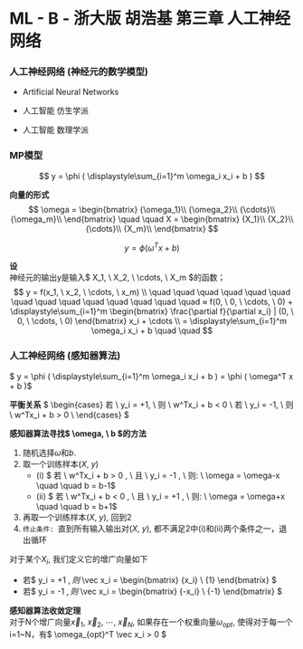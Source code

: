 # ML - B - 浙大版 胡浩基 第三章 人工神经网络

### 人工神经网络 (神经元的数学模型)

- Artificial Neural Networks

- 人工智能 仿生学派
- 人工智能 数理学派

### MP模型

$$
y = \phi ( \displaystyle\sum_{i=1}^m \omega_i x_i + b )
$$

**向量的形式**  
$$ \omega = 
\begin{bmatrix}
{\omega_1}\\
{\omega_2}\\
{\cdots}\\
{\omega_m}\\
\end{bmatrix}
\quad \quad X = 
\begin{bmatrix}
{X_1}\\
{X_2}\\
{\cdots}\\
{X_m}\\
\end{bmatrix}
$$

$$
y = \phi ( \omega^T x + b )
$$

**设**  
神经元的输出y是输入$ X_1, \ X_2, \ \cdots, \ X_m $的函数；
$$
y = f(x_1, \ x_2, \ \cdots, \ x_m) \\
\quad \quad \quad \quad \quad \quad \quad \quad \quad \quad \quad \quad \quad \quad ≈ f(0, \ 0, \ \cdots, \ 0) + \displaystyle\sum_{i=1}^m \begin{bmatrix} \frac{\partial f}{\partial x_i} | (0, \ 0, \  \cdots, \ 0) \end{bmatrix} x_i + \cdots \\
= \displaystyle\sum_{i=1}^m \omega_i x_i + b \quad \quad
$$

### 人工神经网络 (感知器算法)

$ y = \phi ( \displaystyle\sum_{i=1}^m \omega_i x_i + b ) = \phi ( \omega^T x + b )$

**平衡关系**
$
\begin{cases}
若 \ y_i = +1, \ 则 \ w^Tx_i + b < 0 \\
若 \ y_i = -1, \ 则 \ w^Tx_i + b > 0 \\
\end{cases}
$

**感知器算法寻找$ \omega, \ b $的方法**
1. 随机选择$\omega$和$b$.
2. 取一个训练样本$(X, \ y)$
    - (i) $ 若 \ w^Tx_i + b > 0 , \ 且 \ y_i = -1 , \ 则: \ \omega = \omega-x \quad \quad b = b-1$
    - (ii) $ 若 \ w^Tx_i + b < 0 , \ 且 \ y_i = +1 , \ 则: \ \omega = \omega+x \quad \quad b = b+1$
3. 再取一个训练样本$(X, \ y)$, 回到2
4. `终止条件: `直到所有输入输出对$(X, \ y)$, 都不满足2中(i)和(ii)两个条件之一，退出循环

对于某个$X_i$, 我们定义它的增广向量如下
- 若$ y_i = +1 $, 则$ \vec x_i = \begin{bmatrix} {x_i} \\ {1} \end{bmatrix} $
- 若$ y_i = -1 $, 则$ \vec x_i = \begin{bmatrix} {-x_i} \\ {-1} \end{bmatrix} $

**感知器算法收敛定理**  
对于N个增广向量$\vec x_1, \ \vec x_2, \ \cdots, \ \vec x_N$, 如果存在一个权重向量$\omega_{opt}$, 使得对于每一个i=1~N，有$ \omega_{opt}^T \vec x_i > 0 $

